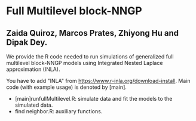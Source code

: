 # Full Multilevel block-NNGP 

## Zaida Quiroz, Marcos Prates, Zhiyong Hu and Dipak Dey.

We provide the R code needed to run  simulations of generalized full multilevel block-NNGP models using Integrated Nested Laplace approximation (INLA). 

You have to add "INLA"  from https://www.r-inla.org/download-install.  Main code (with example usage) is denoted by [main]. 


- [main]runfullMultilevel.R: simulate  data and fit the  models to the simulated data.
- find neighbor.R:  auxiliary functions.


